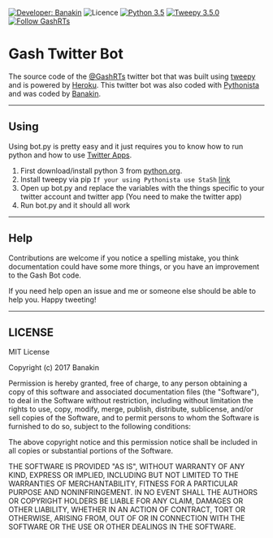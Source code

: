 [![Developer: Banakin](https://img.shields.io/badge/Developer-Banakin-orange.svg?style=flat)](https://banakin.net) ![Licence](https://img.shields.io/dub/l/vibe-d.svg) [![Python 3.5](https://img.shields.io/badge/Python-v3.5-lightgrey.svg)](https://python.org/) [![Tweepy 3.5.0](https://img.shields.io/badge/Tweepy-v3.5.0-ff69b4.svg)](http://tweepy.org/) [![Follow GashRTs](https://img.shields.io/twitter/follow/GashRTs.svg?style=social&label=Follow)](https://twitter.com/GashRTs)

# Gash Twitter Bot

The source code of the [@GashRTs](https://twitter.com/GashRTs) twitter bot that was built using [tweepy](http://tweepy.org/) and is powered by [Heroku](https://heroku.com/). This twitter bot was also coded with [Pythonista](http://omz-software.com/pythonista/) and was coded by [Banakin](https://banakin.net/).


----------

## Using

Using bot.py is pretty easy and it just requires you to know how to run python and how to use [Twitter Apps](https://apps.twitter.com).

 1. First download/install python 3 from [python.org](https://python.org).
 2. Install tweepy via pip `If your using Pythonista use StaSh` [link](https://github.com/ywangd/stash)
 3.  Open up bot.py and replace the variables with the things specific to your twitter account and twitter app (You need to make the twitter app)
 4. Run bot.py and it should all work

----------

## Help

Contributions are welcome if you notice a spelling mistake, you think documentation could have some more things, or you have an improvement to the Gash Bot code.

If you need help open an issue and me or someone else should be able to help you. Happy tweeting!

---------

## LICENSE

MIT License

Copyright (c) 2017 Banakin

Permission is hereby granted, free of charge, to any person obtaining a copy
of this software and associated documentation files (the "Software"), to deal
in the Software without restriction, including without limitation the rights
to use, copy, modify, merge, publish, distribute, sublicense, and/or sell
copies of the Software, and to permit persons to whom the Software is
furnished to do so, subject to the following conditions:

The above copyright notice and this permission notice shall be included in all
copies or substantial portions of the Software.

THE SOFTWARE IS PROVIDED "AS IS", WITHOUT WARRANTY OF ANY KIND, EXPRESS OR
IMPLIED, INCLUDING BUT NOT LIMITED TO THE WARRANTIES OF MERCHANTABILITY,
FITNESS FOR A PARTICULAR PURPOSE AND NONINFRINGEMENT. IN NO EVENT SHALL THE
AUTHORS OR COPYRIGHT HOLDERS BE LIABLE FOR ANY CLAIM, DAMAGES OR OTHER
LIABILITY, WHETHER IN AN ACTION OF CONTRACT, TORT OR OTHERWISE, ARISING FROM,
OUT OF OR IN CONNECTION WITH THE SOFTWARE OR THE USE OR OTHER DEALINGS IN THE
SOFTWARE.
